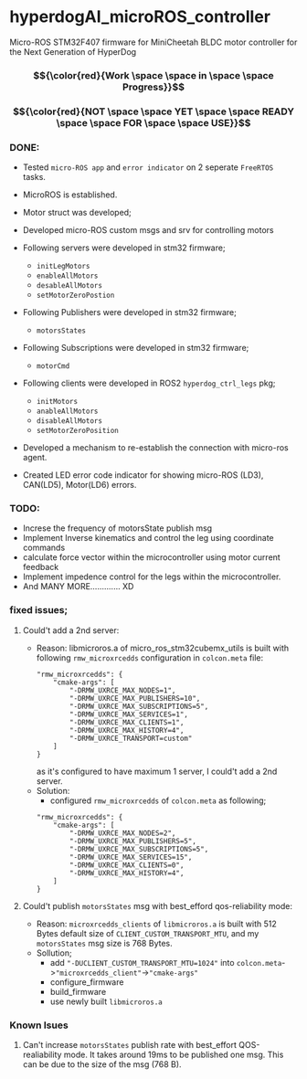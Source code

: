 # hyperdogAI_microROS_controller
Micro-ROS  STM32F407 firmware for MiniCheetah BLDC motor controller for the Next Generation of HyperDog 

### $${\color{red}{Work \space \space in \space \space Progress}}$$ 
### $${\color{red}{NOT \space \space  YET \space \space READY \space \space FOR \space \space USE}}$$ 


### DONE:

- Tested `micro-ROS app` and `error indicator` on 2 seperate `FreeRTOS` tasks.
- MicroROS is established.
- Motor struct was developed;
- Developed micro-ROS custom msgs and srv for controlling motors
- Following servers were developed in stm32 firmware;
    - `initLegMotors` 
    - `enableAllMotors`
    - `desableAllMotors`
    - `setMotorZeroPostion`
- Following Publishers were developed in stm32 firmware;
    - `motorsStates`
- Following Subscriptions were developed in stm32 firmware;
    - `motorCmd`

- Following clients were developed in ROS2 `hyperdog_ctrl_legs` pkg;
    - `initMotors`
    - `anableAllMotors`
    - `disableAllMotors`
    - `setMotorZeroPosition`

- Developed a mechanism to re-establish the connection with micro-ros agent.
- Created LED error code indicator for showing micro-ROS (LD3), CAN(LD5), Motor(LD6) errors.
        

### TODO:
- Increse the frequency of motorsState publish msg
- Implement Inverse kinematics and control the leg using coordinate commands
- calculate force vector within the microcontroller using motor current feedback
- Implement impedence control for the legs within the microcontroller.
- And MANY MORE............. XD

### fixed issues;
1. Could't add a 2nd server:
    * Reason: libmicroros.a of micro_ros_stm32cubemx_utils is built with following `rmw_microxrcedds` configuration in `colcon.meta` file:
        ```
        "rmw_microxrcedds": {
            "cmake-args": [
                "-DRMW_UXRCE_MAX_NODES=1",
                "-DRMW_UXRCE_MAX_PUBLISHERS=10",
                "-DRMW_UXRCE_MAX_SUBSCRIPTIONS=5",
                "-DRMW_UXRCE_MAX_SERVICES=1",
                "-DRMW_UXRCE_MAX_CLIENTS=1",
                "-DRMW_UXRCE_MAX_HISTORY=4",
                "-DRMW_UXRCE_TRANSPORT=custom"
            ]
        }
        ```
        as it's configured to have maximum 1 server, I could't add a 2nd server.
    * Solution:
        -  configured `rmw_microxrcedds` of `colcon.meta` as following;
        ```
        "rmw_microxrcedds": {
            "cmake-args": [
                "-DRMW_UXRCE_MAX_NODES=2",
                "-DRMW_UXRCE_MAX_PUBLISHERS=5",
                "-DRMW_UXRCE_MAX_SUBSCRIPTIONS=5",
                "-DRMW_UXRCE_MAX_SERVICES=15",
                "-DRMW_UXRCE_MAX_CLIENTS=0",
                "-DRMW_UXRCE_MAX_HISTORY=4",
            ]
        }
        ```

2. Could't publish `motorsStates` msg with best_efford qos-reliability mode:
    * Reason: `microxrcedds_clients` of `libmicroros.a` is built with 512 Bytes default size of `CLIENT_CUSTOM_TRANSPORT_MTU`,
                and my `motorsStates` msg size is 768 Bytes.
    * Sollution;
        - add `"-DUCLIENT_CUSTOM_TRANSPORT_MTU=1024"` into `colcon.meta`->`"microxrcedds_client"`->`"cmake-args"`
        - configure_firmware
        - build_firmware
        - use newly built `libmicroros.a` 


### Known Isues
1. Can't increase `motorsStates` publish rate with best_effort QOS-realiability mode.
    It takes around 19ms to be published one msg.
    This can be due to the size of the msg (768 B).

<!--
### ERROR CODE:

#### Micro-ROS Error-code: (LD3 - Orange LED)
    short blinks:
    `1`: Failed to create RMW transport
    `2`: Failed to allocate memory for FreeRTOS
    `3`: Failed to initialize the node
    `4`: Failed to initialize the motor feedbak publisher
    `5`: Failed to publish motor feedback / Agent is not connected

#### CAN Error-code: (LD5 - Red LED)
    short blinks: 
     `1`: Protocol Error Warning
     `2`: Error Passive   
     `3`: Parameter error ; can be ocuured due to lost of can bus connection or no msg received
     `4`: Bus-off error
     `5`: Stuff error  
     `6`: Form error  
     `7`: Acknowledgment error
     `8`: Bit recessive error
     `9`: Bit dominant error   
    `10`: CRC error  
    `11`: Rx FIFO0 overrun error
    `12`: Rx FIFO1 overrun error 
    `13`: TxMailbox 0 transmit failure due to arbitration lost
    `14`: TxMailbox 0 transmit failure due to transmit error
    `15`: TxMailbox 1 transmit failure due to arbitration lost
    `16`: TxMailbox 1 transmit failure due to transmit error
    `17`: TxMailbox 2 transmit failure due to arbitration lost
    `18`: TxMailbox 2 transmit failure due to transmit error
    `19`: Timeout error  
    `20`: Peripheral not initialized 
    `21`: Peripheral not ready 
    `22`: Peripheral not started 

#### Motor Error-code: (LD6 - Blue LED)
    long blinks indicate motor index with the error.
    short blinks indicate the error.
     `1`: motor is not initialized  
     `2`: motor parameter error
     `3`: HAL_CAN Error
     `4`: motor is offline / not connected 
     `5`: Out Of Range error      
     `6`: Over-Heat error   
     `7`: Over-Current error 
     `8`: Failed to enable the motor 
     `9`: Failed to diable the motor    
    `10`: Failed to set motor zero position
    `11`: Motor is not ready to be operated 
-->

<!-- 
### How I created CubeMX project:

1. Create a new CubeMX project for stm32f407
2. `System Core -> RCC -> High Speed Clock (HSE)` : Select `Crystal/Ceramic Resonator`
3. `System Core -> SYS -> Timebase Source`: Select `TIM1`
4. `Middleware -> FREERTOS -> Interface`: Select `CMSIS_V2`
5. `Middleware -> FREERTOS -> Configuration -> Task and Queues`: Double click on the `defaultTask` and set `stack size` to `3000`. For microRos task, stack size should be greater than 10 KBytes. (3000 * 4 = 12 K).
6. `Connectivity -> UART/USART`
    - `baudrate`: `926100`
    - `DMA Settings`: 
        - `Add`: `Rx` ; `Mode`: `Circular`
        - `Add`: `TX` ; `Mode`: `Normal`
    - `NVIC Settings`: Set `UART global interrupt`
7. Set up `Clock Configuration` to achieve the highest clock possible.
8. `Project Manager`:
    - `Toolchain / IDE`: `Makefile`
    - `Generate peripheral intitialization as a pair of '.c/.h' files per peripheral`
    - Generate code by clicking `Generate Code`


### Pinouts:
 - USART2: microROS agent must be connected via 
    - `USART2_TX -> PA2`
    - `USART2_RX -> PA3`

- CAN Interface: 
    - `CAN1_TX -> PD1`
    - `CAN1_RX -> PD0`




### Fixed HAL bugs:
- stm32f4xx_hal_can.h -> HAL_CAN_GetRxMessage(----) : Not updating error code, if HAL_OK:
    fixed: add `hcan->ErrorCode &= ~ HAL_CAN_ERROR_PARAM;` to line 1587 (before `return HAL_OK;`) 
-->

<!-- 

gitignore:
    ```
    browser.vc.db 
    browser.vc.db-shm 
    browser.vc.db-wal
    build/*.o
    build/*.d
    build/*.lst
    ```
gitattributes:
    ```
    Drivers/** filter=lfs diff=lfs merge=lfs -text
    Drivers/CMSIS filter=lfs diff=lfs merge=lfs -text
    Drivers/STM32F4xx_HAL_Driver filter=lfs diff=lfs merge=lfs -text
    ```

git lfs:
    ```
    git lfs install
    git lfs track Drivers/**
    git lfs track micro_ros_stm32cubemx_utils
    git lfs push --all origin main
    git commit -m "lfs push"
    gt push -u origin main
    ```

 -->